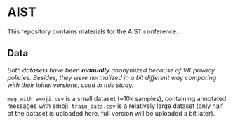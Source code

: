 # AIST
This repository contains materials for the AIST conference.

## Data
_Both datasets have been **manually** anonymized because of VK privacy policies. Besides, they were normalized in a bit different way comparing with their initial versions, used in this study._

`msg_with_emoji.csv` is a small dataset (~10k samples), containing annotated messages with emoji.
`train_data.csv` is a relatively large dataset (only half of the dataset is uploaded here, full version will be uploaded a bit later).
